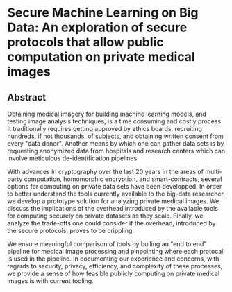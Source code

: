 # Secure Machine Learning on Big Data: An exploration of secure protocols that allow public computation on private medical images

## Abstract

Obtaining medical imagery for building machine learning models, and testing image analysis techniques, is a time consuming and costly process.
It traditionally requires getting approved by ethics boards, recruiting hundreds, if not thousands, of subjects, and obtaining written consent from every "data donor".
Another means by which one can gather data sets is by requesting anonymized data from hospitals and research centers which can involve meticulous de-identification pipelines.

With advances in cryptography over the last 20 years in the areas of multi-party computation, homomorphic encryption, and smart-contracts, several options for computing on private data sets have been developped.
In order to better understand the tools currently available to the big-data researcher, we develop a prototype solution for analyzing private medical images.
We discuss the implications of the overhead introduced by the available tools for computing securely on private datasets as they scale. 
Finally, we analyze the trade-offs one could consider if the overhead, introduced by the secure protocols, proves to be crippling.

We ensure meaningful comparison of tools by builing an "end to end" pipeline for medical image processing and pinpointing where  each protocal is used in the pipeline.
In documenting our experience and concerns, with regards to security, privacy, efficiency, and complexity of these processes, we provide a sense of how feasible publicly computing on private medical images is with current tooling.
